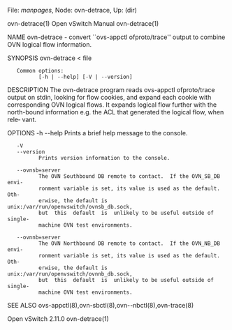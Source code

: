 File: *manpages*,  Node: ovn-detrace,  Up: (dir)

ovn-detrace(1)                Open vSwitch Manual               ovn-detrace(1)



NAME
       ovn-detrace  -  convert  ``ovs-appctl ofproto/trace'' output to combine
       OVN logical flow information.

SYNOPSIS
       ovn-detrace < file

       Common options:
              [-h | --help] [-V | --version]


DESCRIPTION
       The ovn-detrace program reads ovs-appctl ofproto/trace output on stdin,
       looking for flow cookies, and expand each cookie with corresponding OVN
       logical flows. It expands logical flow  further  with  the  north-bound
       information  e.g.  the  ACL that generated the logical flow, when rele‐
       vant.

OPTIONS
       -h
       --help Prints a brief help message to the console.

       -V
       --version
              Prints version information to the console.

       --ovnsb=server
              The OVN Southbound DB remote to contact.  If the OVN_SB_DB envi‐
              ronment variable is set, its value is used as the default.  Oth‐
              erwise, the default is  unix:/var/run/openvswitch/ovnsb_db.sock,
              but  this  default  is  unlikely to be useful outside of single-
              machine OVN test environments.

       --ovnnb=server
              The OVN Northbound DB remote to contact.  If the OVN_NB_DB envi‐
              ronment variable is set, its value is used as the default.  Oth‐
              erwise, the default is  unix:/var/run/openvswitch/ovnnb_db.sock,
              but  this  default  is  unlikely to be useful outside of single-
              machine OVN test environments.

SEE ALSO
       ovs-appctl(8),ovn-sbctl(8),ovn--nbctl(8),ovn-trace(8)



Open vSwitch                        2.11.0                      ovn-detrace(1)
